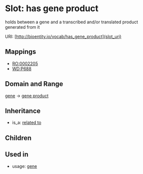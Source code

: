 # Slot: has gene product


holds between a gene and a transcribed and/or translated product generated from it

URI: [http://bioentity.io/vocab/has_gene_product](slot_uri)
## Mappings

 * [RO:0002205](http://purl.obolibrary.org/obo/RO_0002205)
 * [WD:P688](http://purl.obolibrary.org/obo/WD_P688)
## Domain and Range

[gene](Gene.md) -> [gene product](GeneProduct.md)
## Inheritance

 *  is_a: [related to](related_to.md)
## Children

## Used in

 *  usage: [gene](Gene.md)
